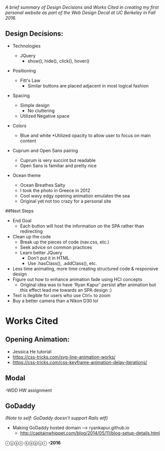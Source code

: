 
*A brief summary of Design Decisions and Works Cited in creating my first personal website as part of the Web Design Decal at UC Berkeley in Fall 2016.*


## Design Decisions:
* Technologies
	* JQuery
		* show(), hide(), click(), hover()
* Positioning
	* Fitt's Law
		* Similar buttons are placed adjacent in most logical fashion

* Spacing
	* Simple design
		* No cluttering
	* Utilized Negative space

* Colors
	* Blue and white
	*Utilized opacity to allow user to focus on main content

* Cuprum and Open Sans pairing
	* Cuprum is very succint but readable
	* Open Sans is familiar and pretty nice
* Ocean theme
	* Ocean Breathes Salty
	* I took the photo in Greece in 2012
	* Cool wavy edgy opening animation emulates the sea
	* Original yet not too crazy for a personal site

##Next Steps
* End Goal
	* Each button will host the information on the SPA rather than redirecting
* Clean up the code
	* Break up the pieces of code (nav.css, etc.)
	* Seek advice on common practices
	* Learn better JQuery
		* Don't put it in HTML
		* Use .hasClass(), .addClass(), etc.
* Less time animating, more time creating structured code & responsive design
* Figure out how to enhance animation fade using HCI concepts
	* Original idea was to have 'Ryan Kapur' persist after animation but this effect lead me towards an SPA design :)
* Text is ilegible for users who use Ctrl+ to zoom
* Buy a better camera than a Nikon D30 lol


# Works Cited


## Opening Animation:
* Jessica He tutorial
* https://css-tricks.com/svg-line-animation-works/
* https://css-tricks.com/css-keyframe-animation-delay-iterations/

## Modal
-WDD HW assignment

## GoDaddy 
*(Note to self: GoDaddy doesn't support Rails wtf)*
* Making GoDaddy hosted domain --> ryankapur.github.io
	* http://captainwhippet.com/blog/2014/05/11/blog-setup-details.html


ⓡⓨⓐⓝ ⓚⓐⓟⓤⓡ **-2016**

